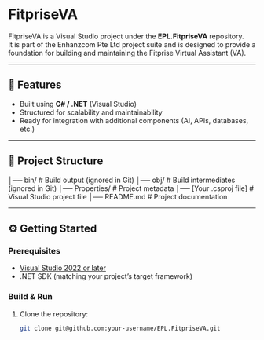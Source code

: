 # FitpriseVA

FitpriseVA is a Visual Studio project under the **EPL.FitpriseVA** repository.  
It is part of the Enhanzcom Pte Ltd project suite and is designed to provide a foundation for building and maintaining the Fitprise Virtual Assistant (VA).

---

## 🚀 Features

- Built using **C# / .NET** (Visual Studio)
- Structured for scalability and maintainability
- Ready for integration with additional components (AI, APIs, databases, etc.)

---

## 📂 Project Structure
│── bin/ # Build output (ignored in Git)
│── obj/ # Build intermediates (ignored in Git)
│── Properties/ # Project metadata
│── [Your .csproj file] # Visual Studio project file
│── README.md # Project documentation


---

## ⚙️ Getting Started

### Prerequisites
- [Visual Studio 2022 or later](https://visualstudio.microsoft.com/)  
- .NET SDK (matching your project’s target framework)

### Build & Run
1. Clone the repository:
   ```bash
   git clone git@github.com:your-username/EPL.FitpriseVA.git

